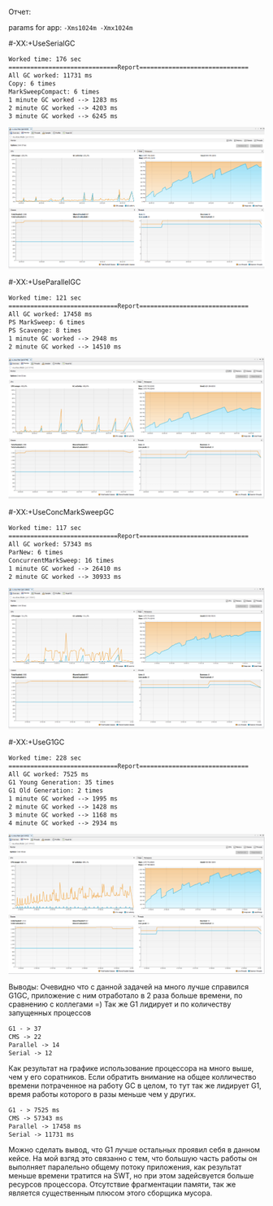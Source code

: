 Отчет:

params for app:
`-Xms1024m -Xmx1024m`

#-XX:+UseSerialGC

```
Worked time: 176 sec
==============================Report==============================
All GC worked: 11731 ms
Copy: 6 times
MarkSweepCompact: 6 times
1 minute GC worked --> 1283 ms
2 minute GC worked --> 4203 ms
3 minute GC worked --> 6245 ms
```
![SerialGC](img/serialGC.png)


#-XX:+UseParallelGC

```
Worked time: 121 sec
==============================Report==============================
All GC worked: 17458 ms
PS MarkSweep: 6 times
PS Scavenge: 8 times
1 minute GC worked --> 2948 ms
2 minute GC worked --> 14510 ms
```
![ParallelGC](img/parallelGC.png)


#-XX:+UseConcMarkSweepGC

```
Worked time: 117 sec
==============================Report==============================
All GC worked: 57343 ms
ParNew: 6 times
ConcurrentMarkSweep: 16 times
1 minute GC worked --> 26410 ms
2 minute GC worked --> 30933 ms
```
![cmsGC](img/cmsGC.png)


#-XX:+UseG1GC

```
Worked time: 228 sec
==============================Report==============================
All GC worked: 7525 ms
G1 Young Generation: 35 times
G1 Old Generation: 2 times
1 minute GC worked --> 1995 ms
2 minute GC worked --> 1428 ms
3 minute GC worked --> 1168 ms
4 minute GC worked --> 2934 ms
```
![g1GC](img/g1GC.png)

Выводы:
Очевидно что с данной задачей на много лучше справился G1GC, приложение с ним отработало в 2 раза больше времени, по сравнению с коллегами =)
Так же G1 лидирует и по количеству запущенных процессов
```
G1 - > 37
CMS -> 22
Parallel -> 14
Serial -> 12 
```
Как результат на графике использование процессора на много выше, чем у его соратников.
Если обратить внимание на общее колличество времени потраченное на работу GC в целом, то тут так же лидирует G1, время работы которого в разы меньше чем у других.
```
G1 - > 7525 ms
CMS -> 57343 ms
Parallel -> 17458 ms
Serial -> 11731 ms
```
Можно сделать вывод, что G1 лучше остальных проявил себя в данном кейсе. На мой взгяд это связанно с тем, что большую часть работы он выполняет паралельно общему потоку приложения, как результат меньше времени тратится на SWT, но при этом задейсвуется больше ресурсов процессора. Отсутствие фрагментации памяти, так же является существенным плюсом этого сборщика мусора.
